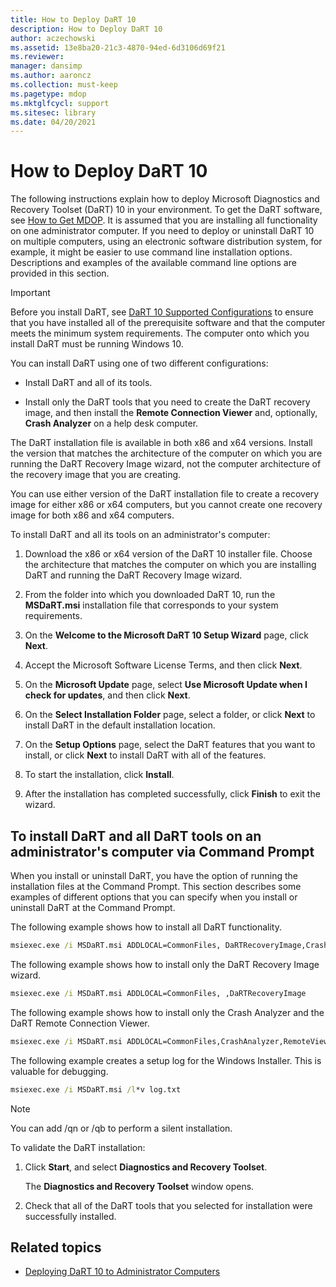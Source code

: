 ```yaml
---
title: How to Deploy DaRT 10
description: How to Deploy DaRT 10
author: aczechowski
ms.assetid: 13e8ba20-21c3-4870-94ed-6d3106d69f21
ms.reviewer: 
manager: dansimp
ms.author: aaroncz
ms.collection: must-keep
ms.pagetype: mdop
ms.mktglfcycl: support
ms.sitesec: library
ms.date: 04/20/2021
---
```


# How to Deploy DaRT 10

The following instructions explain how to deploy Microsoft Diagnostics and Recovery Toolset (DaRT) 10 in your environment. To get the DaRT software, see [How to Get MDOP](https://go.microsoft.com/fwlink/?LinkId=322049). It is assumed that you are installing all functionality on one administrator computer. If you need to deploy or uninstall DaRT 10 on multiple computers, using an electronic software distribution system, for example, it might be easier to use command line installation options. Descriptions and examples of the available command line options are provided in this section.

> [!IMPORTANT]
> Before you install DaRT, see [DaRT 10 Supported Configurations](dart-10-supported-configurations.md) to ensure that you have installed all of the prerequisite software and that the computer meets the minimum system requirements. The computer onto which you install DaRT must be running Windows 10.

You can install DaRT using one of two different configurations:

- Install DaRT and all of its tools.

- Install only the DaRT tools that you need to create the DaRT recovery image, and then install the **Remote Connection Viewer** and, optionally, **Crash Analyzer** on a help desk computer.

The DaRT installation file is available in both x86 and x64 versions. Install the version that matches the architecture of the computer on which you are running the DaRT Recovery Image wizard, not the computer architecture of the recovery image that you are creating.

You can use either version of the DaRT installation file to create a recovery image for either x86 or x64 computers, but you cannot create one recovery image for both x86 and x64 computers.

To install DaRT and all its tools on an administrator's computer:

1. Download the x86 or x64 version of the DaRT 10 installer file. Choose the architecture that matches the computer on which you are installing DaRT and running the DaRT Recovery Image wizard.

2. From the folder into which you downloaded DaRT 10, run the **MSDaRT.msi** installation file that corresponds to your system requirements.

3. On the **Welcome to the Microsoft DaRT 10 Setup Wizard** page, click **Next**.

4. Accept the Microsoft Software License Terms, and then click **Next**.

5. On the **Microsoft Update** page, select **Use Microsoft Update when I check for updates**, and then click **Next**.

6. On the **Select Installation Folder** page, select a folder, or click **Next** to install DaRT in the default installation location.

7. On the **Setup Options** page, select the DaRT features that you want to install, or click **Next** to install DaRT with all of the features.

8. To start the installation, click **Install**.

9. After the installation has completed successfully, click **Finish** to exit the wizard.

## To install DaRT and all DaRT tools on an administrator's computer via Command Prompt

When you install or uninstall DaRT, you have the option of running the installation files at the Command Prompt. This section describes some examples of different options that you can specify when you install or uninstall DaRT at the Command Prompt.

The following example shows how to install all DaRT functionality.

```cmd
msiexec.exe /i MSDaRT.msi ADDLOCAL=CommonFiles, DaRTRecoveryImage,CrashAnalyzer,RemoteViewer 
```

The following example shows how to install only the DaRT Recovery Image wizard.

```cmd
msiexec.exe /i MSDaRT.msi ADDLOCAL=CommonFiles, ,DaRTRecoveryImage
```

The following example shows how to install only the Crash Analyzer and the DaRT Remote Connection Viewer.

```cmd
msiexec.exe /i MSDaRT.msi ADDLOCAL=CommonFiles,CrashAnalyzer,RemoteViewer 
```

The following example creates a setup log for the Windows Installer. This is valuable for debugging.

```cmd
msiexec.exe /i MSDaRT.msi /l*v log.txt 
```

> [!NOTE]
> You can add /qn or /qb to perform a silent installation.

To validate the DaRT installation:

1. Click **Start**, and select **Diagnostics and Recovery Toolset**.

    The **Diagnostics and Recovery Toolset** window opens.

2. Check that all of the DaRT tools that you selected for installation were successfully installed.

## Related topics

- [Deploying DaRT 10 to Administrator Computers](deploying-dart-10-to-administrator-computers.md)
